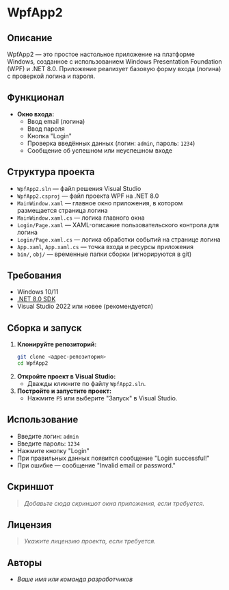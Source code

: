 # WpfApp2

## Описание

WpfApp2 — это простое настольное приложение на платформе Windows, созданное с использованием Windows Presentation Foundation (WPF) и .NET 8.0. Приложение реализует базовую форму входа (логина) с проверкой логина и пароля.

## Функционал

- **Окно входа:**
  - Ввод email (логина)
  - Ввод пароля
  - Кнопка "Login"
  - Проверка введённых данных (логин: `admin`, пароль: `1234`)
  - Сообщение об успешном или неуспешном входе

## Структура проекта

- `WpfApp2.sln` — файл решения Visual Studio
- `WpfApp2.csproj` — файл проекта WPF на .NET 8.0
- `MainWindow.xaml` — главное окно приложения, в котором размещается страница логина
- `MainWindow.xaml.cs` — логика главного окна
- `Login/Page.xaml` — XAML-описание пользовательского контрола для логина
- `Login/Page.xaml.cs` — логика обработки событий на странице логина
- `App.xaml`, `App.xaml.cs` — точка входа и ресурсы приложения
- `bin/`, `obj/` — временные папки сборки (игнорируются в git)

## Требования

- Windows 10/11
- [.NET 8.0 SDK](https://dotnet.microsoft.com/download/dotnet/8.0)
- Visual Studio 2022 или новее (рекомендуется)

## Сборка и запуск

1. **Клонируйте репозиторий:**
   ```sh
   git clone <адрес-репозитория>
   cd WpfApp2
   ```
2. **Откройте проект в Visual Studio:**
   - Дважды кликните по файлу `WpfApp2.sln`.
3. **Постройте и запустите проект:**
   - Нажмите `F5` или выберите "Запуск" в Visual Studio.

## Использование

- Введите логин: `admin`
- Введите пароль: `1234`
- Нажмите кнопку "Login"
- При правильных данных появится сообщение "Login successful!"
- При ошибке — сообщение "Invalid email or password."

## Скриншот

> _Добавьте сюда скриншот окна приложения, если требуется._

## Лицензия

> _Укажите лицензию проекта, если требуется._

## Авторы

- _Ваше имя или команда разработчиков_ 